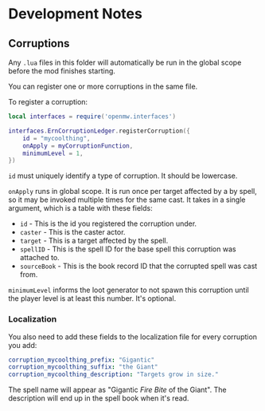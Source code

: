 # Development Notes

## Corruptions

Any `.lua` files in this folder will automatically be run in the global scope before the mod finishes starting.

You can register one or more corruptions in the same file.

To register a corruption:
```lua
local interfaces = require('openmw.interfaces')

interfaces.ErnCorruptionLedger.registerCorruption({
    id = "mycoolthing",
    onApply = myCorruptionFunction,
    minimumLevel = 1,
})
```

`id` must uniquely identify a type of corruption. It should be lowercase.

`onApply` runs in global scope. It is run once per target affected by a by spell, so it may be invoked multiple times for the same cast. It takes in a single argument, which is a table with these fields:

* `id` - This is the id you registered the corruption under.
* `caster` - This is the caster actor.
* `target` - This is a target affected by the spell.
* `spellID` - This is the spell ID for the base spell this corruption was attached to.
* `sourceBook` - This is the book record ID that the corrupted spell was cast from.

`minimumLevel` informs the loot generator to not spawn this corruption until the player level is at least this number. It's optional.

### Localization

You also need to add these fields to the localization file for every corruption you add:

```yaml
corruption_mycoolthing_prefix: "Gigantic"
corruption_mycoolthing_suffix: "the Giant"
corruption_mycoolthing_description: "Targets grow in size."
```

The spell name will appear as "Gigantic *Fire Bite* of the Giant". The description will end up in the spell book when it's read.
